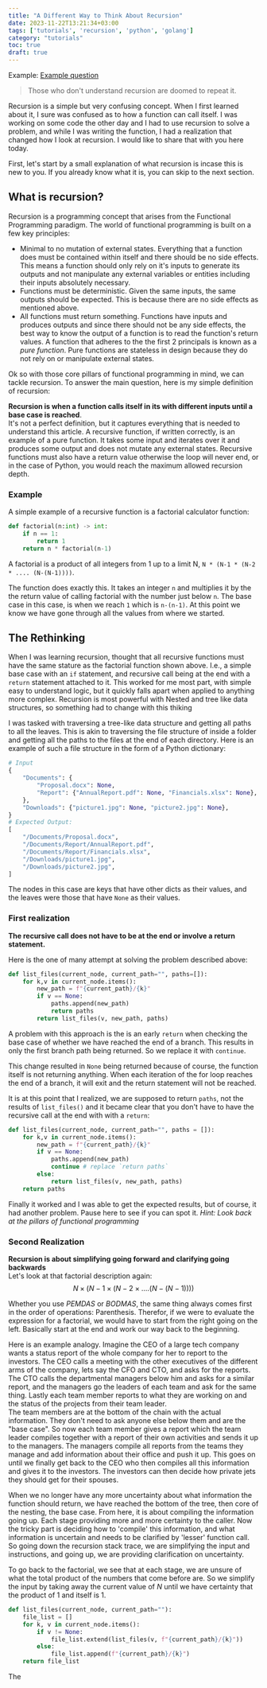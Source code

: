 ```yaml
---
title: "A Different Way to Think About Recursion"
date: 2023-11-22T13:21:34+03:00
tags: ['tutorials', 'recursion', 'python', 'golang']
category: "tutorials"
toc: true
draft: true
---
```


Example:
[Example question](https://www.boot.dev/assignments/5dfdf265-e5df-4f16-a6bf-6aca05ebb9a7)

> Those who don't understand recursion are doomed to repeat it.

Recursion is a simple but very confusing concept. When I first learned about it, I sure was confused as to how a function can call itself. I was working on some
code the other day and I had to use recursion to solve a problem, and while I was writing the function, I had a realization that changed how I look at recursion. I would like to
share that with you here today.

First, let's start by a small explanation of what recursion is incase this is new to you. If you already know what it is, you can skip to the next section.

## What is recursion?

Recursion is a programming concept that arises from the Functional Programming paradigm. The world of functional programming is built on a few key principles:

- Minimal to no mutation of external states. Everything that a function does must be contained within itself and there should be no side effects. This means a function should only rely on it's inputs to generate its outputs and not manipulate any external variables or entities including their inputs absolutely necessary.
- Functions must be deterministic. Given the same inputs, the same outputs should be expected. This is because there are no side effects as mentioned above.
- All functions must return something. Functions have inputs and produces outputs and since there should not be any side effects, the best way to know the output of a function is to read the function's return values.
A function that adheres to the the first 2 principals is known as a *pure function*. Pure functions are stateless in design because they do not rely on or manipulate external states.

Ok so with those core pillars of functional programming in mind, we can tackle recursion. To answer the main question, here is my simple definition of recursion:

**Recursion is when a function calls itself in its with different inputs until a base case is reached**.  
It's not a perfect definition, but it captures everything that is needed to understand this article. A recursive function, if written correctly, is an example of a pure function. It takes some input and iterates over it and produces some output and does not mutate any external states. Recursive functions must also have a return value otherwise the loop will never end, or in the case of Python, you would reach the maximum allowed recursion depth.

### Example

A simple example of a recursive function is a factorial calculator function:

```python
def factorial(n:int) -> int:
    if n == 1:
        return 1
    return n * factorial(n-1)
```

<!-- markdownlint-disable MD037 -->
A factorial is a product of all integers from 1 up to a limit N, `N * (N-1 * (N-2 * .... (N-(N-1))))`.
<!-- markdownlint-enable MD037 -->

The function does exactly this. It takes an integer `n` and multiplies it by the the return value of calling factorial with the number just below `n`. The base case in this case, is when we reach `1` which is `n-(n-1)`. At this point we know we have gone through all the values from where we started.

## The Rethinking

When I was learning recursion, thought that all recursive functions must have the same stature as the factorial function shown above. I.e., a simple base case with an `if` statement, and recursive call being at the end with a `return` statement attached to it. This worked for me most part, with simple easy to understand logic, but it quickly falls apart when applied to anything more complex.
Recursion is most powerful with Nested and tree like data structures, so something had to change with this thiking

I was tasked with traversing a tree-like data structure and getting all paths to all the leaves. This is akin to traversing the file structure of inside a folder and getting all the paths to the files at the end of each directory. Here is an example of such a file structure in the form of a Python dictionary:

```python
# Input
{
    "Documents": {
        "Proposal.docx": None,
        "Report": {"AnnualReport.pdf": None, "Financials.xlsx": None},
    },
    "Downloads": {"picture1.jpg": None, "picture2.jpg": None},
}
# Expected Output:
[
    "/Documents/Proposal.docx",
    "/Documents/Report/AnnualReport.pdf",
    "/Documents/Report/Financials.xlsx",
    "/Downloads/picture1.jpg",
    "/Downloads/picture2.jpg",
]
```

The nodes in this case are keys that have other dicts as their values, and the leaves were those that have `None` as their values.

### First realization

**The recursive call does not have to be at the end or involve a return statement.**

Here is the one of many attempt at solving the problem described above:

```python
def list_files(current_node, current_path="", paths=[]):
    for k,v in current_node.items():
        new_path = f"{current_path}/{k}"
        if v == None:
            paths.append(new_path)
            return paths
        return list_files(v, new_path, paths)

```

A problem with this approach is the is an early `return` when checking the base case of whether we have reached the end of a branch. This results in only the first branch path being returned. So we replace it with `continue`.

This change resulted in `None` being returned because of course, the function itself is not returning anything. When each iteration of the for loop reaches the end of a branch, it will exit and the return statement will not be reached.

It is at this point that I realized, we are supposed to return `paths`, not the results of `list_files()` and it became clear that you don't have to have the recursive call at the end with with a `return`:

```python
def list_files(current_node, current_path="", paths = []):
    for k,v in current_node.items(): 
        new_path = f"{current_path}/{k}"
        if v == None:
            paths.append(new_path)
            continue # replace `return paths`
        else:
            return list_files(v, new_path, paths)
    return paths
```

Finally it worked and I was able to get the expected results, but of course, it had another problem. Pause here to see if you can spot it. *Hint: Look back at the pillars of functional programming*

### Second Realization

**Recursion is about simplifying going forward and clarifying going backwards**  
Let's look at that factorial description again:
$$N \times (N-1 \times (N-2 \times .... (N-(N-1))))$$

Whether you use $PEMDAS$ or $BODMAS$, the same thing always comes first in the order of operations: Parenthesis. Therefor, if we were to evaluate the expression for a factorial, we would have to start from the right going on the left. Basically start at the end and work our way back to the beginning.

Here is an example analogy. Imagine the CEO of a large tech company wants a status report of the whole company for her to report to the investors. The CEO calls a meeting with the other executives of the different arms of the company, lets say the CFO and CTO, and asks for the reports. The CTO calls the departmental managers below him and asks for a similar report, and the managers go the leaders of each team and ask for the same thing. Lastly each team member reports to what they are working on and the status of the projects from their team leader.  
The team members are at the bottom of the chain with the actual information. They don't need to ask anyone else below them and are the "base case". So now each team member gives a report which the team leader compiles together with a report of their own activities and sends it up to the managers. The managers compile all reports from the teams they manage and add information about their office and push it up. This goes on until we finally get back to the CEO who then compiles all this information and gives it to the investors. The investors can then decide how private jets they should get for their spouses.

When we no longer have any more uncertainty about what information the function should return, we have reached the bottom of the tree, then core of the nesting, the base case.
From here, it is about compiling the information going up. Each stage providing more and more certainty to the caller. Now the tricky part is deciding how to 'compile' this information, and what information is uncertain and needs to be clarified by 'lesser' function call.
So going down the recursion stack trace, we are simplifying the input and instructions, and going up, we are providing clarification on uncertainty.

To go back to the factorial, we see that at each stage, we are unsure of what the total product of the numbers that come before are. So we simplify the input by taking away the current value of $N$ until we have certainty that the product of 1 and itself is 1.

```python
def list_files(current_node, current_path=""):
    file_list = []
    for k, v in current_node.items():
        if v != None:
            file_list.extend(list_files(v, f"{current_path}/{k}")) 
        else:
            file_list.append(f"{current_path}/{k}")
    return file_list

```

The


